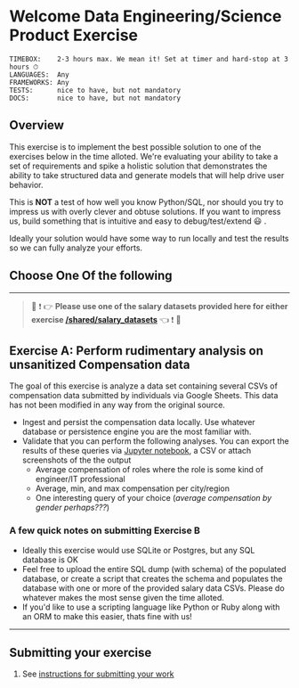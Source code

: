 # Welcome Data Engineering/Science Product Exercise

```
TIMEBOX:    2-3 hours max. We mean it! Set at timer and hard-stop at 3 hours ⏱
LANGUAGES:  Any
FRAMEWORKS: Any
TESTS:      nice to have, but not mandatory
DOCS:       nice to have, but not mandatory
```

## Overview

This exercise is to implement the best possible solution to one of the exercises below in the time alloted. We're evaluating your ability to take a set of requirements and spike a holistic solution that demonstrates the ability to take structured data and generate models that will help drive user behavior. 

This is **NOT** a test of how well you know Python/SQL, nor should you try to impress us with overly clever and obtuse solutions. If you want to impress us, build something that is intuitive and easy to debug/test/extend :smiley: .

Ideally your solution would have some way to run locally and test the results so we can fully analyze your efforts.

## Choose **One** Of the following

---

> :rotating_light: :exclamation: :point_right: **Please use one of the salary datasets provided here for either exercise [/shared/salary_datasets](/shared/salary_datasets)** :point_left: :exclamation: :rotating_light:
## Exercise A: Perform rudimentary analysis on unsanitized Compensation data

The goal of this exercise is analyze a data set containing several CSVs of compensation data submitted by individuals via Google Sheets. This data has not been modified in any way from the original source.

* Ingest and persist the compensation data locally. Use whatever database or persistence engine you are the most familiar with.
* Validate that you can perform the following analyses. You can export the results of these queries via [Jupyter notebook](https://jupyter.org/), a CSV or attach screenshots of the the output
  * Average compensation of roles where the role is some kind of engineer/IT professional
  * Average, min, and max compensation per city/region 
  * One interesting query of your choice (*average compensation by gender perhaps???*)
### A few quick notes on submitting Exercise B

* Ideally this exercise would use SQLite or Postgres, but any SQL database is OK
* Feel free to upload the entire SQL dump (with schema) of the populated database, or create a script that creates the schema and populates the database with one or more of the provided salary data CSVs. Please do whatever makes the most sense given the time alloted.
* If you'd like to use a scripting language like Python or Ruby along with an ORM to make this easier, thats fine with us!

---

## Submitting your exercise

1. See [instructions for submitting your work](https://github.com/pineapplehq/hiring-exercises/blob/master/README.md#general-instructions)
